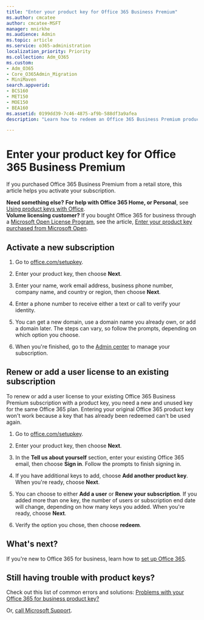 ```yaml
---
title: "Enter your product key for Office 365 Business Premium"
ms.author: cmcatee
author: cmcatee-MSFT
manager: mnirkhe
ms.audience: Admin
ms.topic: article
ms.service: o365-administration
localization_priority: Priority
ms.collection: Adm_O365
ms.custom:
- Adm_O365
- Core_O365Admin_Migration
- MiniMaven
search.appverid:
- BCS160
- MET150
- MOE150
- BEA160
ms.assetid: 0199dd39-7c46-4875-af9b-588df3a9afea
description: "Learn how to redeem an Office 365 Business Premium product key purchased at a retail store." 

---
```


# Enter your product key for Office 365 Business Premium

If you purchased Office 365 Business Premium from a retail store, this article helps you activate your subscription. 
  
 **Need something else?**
 **For help with Office 365 Home, or Personal**, see [Using product keys with Office](https://support.office.com/article/12a5763a-d45c-4685-8c95-a44500213759.aspx).  
 **Volume licensing customer?** If you bought Office 365 for business through a [Microsoft Open License Program](https://go.microsoft.com/fwlink/p/?LinkID=613298), see the article, [Enter your product key purchased from Microsoft Open](purchases-from-microsoft-open.md).
  
## Activate a new subscription

1. Go to <a href="https://go.microsoft.com/fwlink/p/?LinkId=839911" target="_blank">office.com/setupkey</a>.
    
2. Enter your product key, then choose **Next**.
    
3. Enter your name, work email address, business phone number, company name, and country or region, then choose **Next**.
    
4. Enter a phone number to receive either a text or call to verify your identity.
    
5. You can get a new domain, use a domain name you already own, or add a domain later. The steps can vary, so follow the prompts, depending on which option you choose.
    
6. When you're finished, go to the <a href="https://go.microsoft.com/fwlink/p/?linkid=837890" target="_blank">Admin center</a> to manage your subscription. 
    
## Renew or add a user license to an existing subscription

To renew or add a user license to your existing Office 365 Business Premium subscription with a product key, you need a new and unused key for the same Office 365 plan. Entering your original Office 365 product key won't work because a key that has already been redeemed can't be used again.
  
1. Go to <a href="https://go.microsoft.com/fwlink/p/?LinkId=839911" target="_blank">office.com/setupkey</a>.
    
2. Enter your product key, then choose **Next**.
    
3. In the **Tell us about yourself** section, enter your existing Office 365 email, then choose **Sign in**. Follow the prompts to finish signing in.
    
4. If you have additional keys to add, choose **Add another product key**. When you're ready, choose **Next**.
    
5. You can choose to either **Add a user** or **Renew your subscription**. If you added more than one key, the number of users or subscription end date will change, depending on how many keys you added. When you're ready, choose **Next**.
    
6. Verify the option you chose, then choose **redeem**.
    
## What's next?

If you're new to Office 365 for business, learn how to [set up Office 365](../setup/setup.md).
  
## Still having trouble with product keys?

Check out this list of common errors and solutions: [Problems with your Office 365 for business product key?](product-key-errors-and-solutions.md)
  
Or, [call Microsoft Support](../contact-support-for-business-products.md).